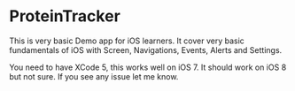 ProteinTracker
==============

This is very basic Demo app for iOS learners. It cover very basic fundamentals of iOS with Screen, Navigations, Events, Alerts and Settings.

You need to have XCode 5, this works well on iOS 7. It should work on iOS 8 but not sure. If you see any issue let me know.



